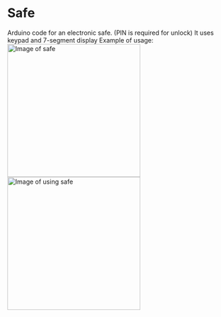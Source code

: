 # Safe
Arduino code for an electronic safe. (PIN is required for unlock)
It uses keypad and 7-segment display
Example of usage:
<img src="https://raw.githubusercontent.com/jakobhostnik/Safe/master/DemoContent/image.jpg" width="300px" alt="Image of safe">
<br/>
<img src="https://raw.githubusercontent.com/jakobhostnik/Safe/master/DemoContent/video.gif" width="300px" alt="Image of using safe"/>



